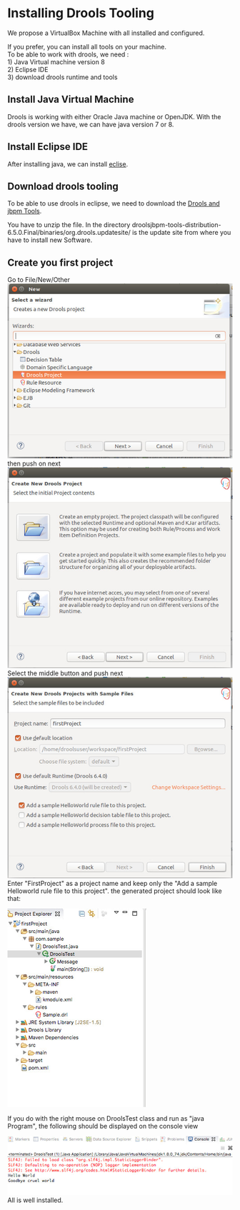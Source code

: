 # Installing Drools Tooling

We propose a VirtualBox  Machine with all installed and configured.

If you prefer, you can install all tools on your machine.  
To be able to work with drools, we need :   
1\) Java Virtual machine version 8  
2\) Eclipse IDE  
3\) download drools runtime and tools

## Install Java Virtual Machine

Drools is working with either Oracle Java machine or OpenJDK. With the drools version we have, we can have java version 7 or 8.

## Install Eclipse IDE

After installing java, we can install [eclise](http://www.eclipse.org/downloads/packages/eclipse-ide-java-ee-developers/mars2).

## Download drools tooling

To be able to use drools in eclipse, we need to download the [Drools and jbpm Tools](http://download.jboss.org/drools/release/6.5.0.Final/droolsjbpm-integration-distribution-6.5.0.Final.zip).

You have to unzip the file. In the directory droolsjbpm-tools-distribution-6.5.0.Final/binaries/org.drools.updatesite/ is the update site from where you have to install new Software.

## Create you first project

Go to File/New/Other  
![](../overview/images/CreateProject_New.jpeg)  
then push on next  
![](drools/CreateProject_SelectContent.jpeg)  
Select the middle button and push next  
![](drools/CreateProject_enterName.jpeg)  
Enter "FirstProject" as a project name and keep only the "Add a sample Helloworld rule file to this project". the generated project should look like that:

![](drools/CreateNewProject_treeview.jpeg)

If you do with the right mouse on DroolsTest class and run as "java Program", the following should be displayed on the console view

![](drools/CreateProject_ConsoleOutput.jpeg)  
All is well installed.

